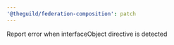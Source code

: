 ```yaml
---
'@theguild/federation-composition': patch
---
```


Report error when interfaceObject directive is detected
